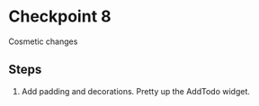 # Checkpoint 8

Cosmetic changes

## Steps
1. Add padding and decorations. Pretty up the AddTodo widget.
